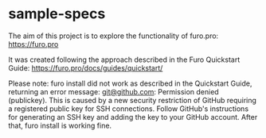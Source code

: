 # sample-specs

The aim of this project is to explore the functionality of furo.pro: https://furo.pro

It was created following the approach described in the Furo Quickstart Guide: https://furo.pro/docs/guides/quickstart/

Please note: furo install did not work as described in the Quickstart Guide, returning an error message: git@github.com: Permission denied (publickey). This is caused by a new security restriction of GitHub requiring a registered public key for SSH connections. Follow GitHub's instructions for generating an SSH key and adding the key to your GitHub account. After that, furo install is working fine.
